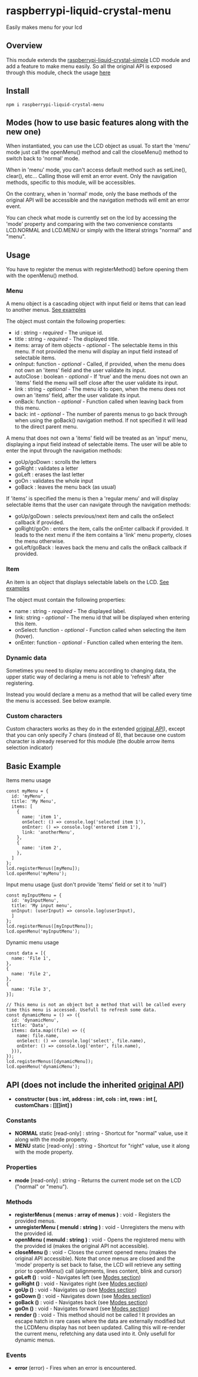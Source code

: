 # raspberrypi-liquid-crystal-menu
Easily makes menu for your lcd

## Overview
This module extends the [raspberrypi-liquid-crystal-simple](https://github.com/kevincastejon/js-raspberrypi-liquid-crystal-simple) LCD module and add a feature to make menu easily.
So all the original API is exposed through this module, check the usage [here](https://github.com/kevincastejon/js-raspberrypi-liquid-crystal-simple/blob/master/README.md#api)

## Install
```
npm i raspberrypi-liquid-crystal-menu
```

## Modes (how to use basic features along with the new one)
When instantiated, you can use the LCD object as usual. To start the 'menu' mode just call the openMenu() method and call the closeMenu() method to switch back to 'normal' mode.

When in 'menu' mode, you can't access default method such as setLine(), clear(), etc... Calling those will emit an error event. Only the navigation methods, specific to this module, will be accessibles.

On the contrary, when in 'normal' mode, only the base methods of the original API will be accessible and the navigation methods will emit an error event.

You can check what mode is currently set on the lcd by accessing the 'mode' property and comparing with the two convenience constants LCD.NORMAL and LCD.MENU or simply with the litteral strings "normal" and "menu".

## Usage
You have to register the menus with registerMethod() before opening them with the openMenu() method.

### Menu
A menu object is a cascading object with input field or items that can lead to another menus. [See examples](https://github.com/kevincastejon/js-raspberrypi-liquid-crystal-menu/tree/master/examples)

The object must contain the following properties:

- id : string - *required* - The unique id.
- title : string - *required* - The displayed title.
- items: array of item objects - *optional* - The selectable items in this menu. If not provided the menu will display an input field instead of selectable items.
- onInput: function - *optional* - Called, if provided, when the menu does not own an 'items' field and the user validate its input.
- autoClose : boolean - *optional* - If 'true' and the menu does not own an 'items' field the menu will self close after the user validate its input.
- link : string - *optional* - The menu id to open, when the menu does not own an 'items' field, after the user validate its input.
- onBack: function - *optional* - Function called when leaving back from this menu.
- back: int - *optional* - The number of parents menus to go back through when using the goBack() navigation method. If not specified it will lead to the direct parent menu.

A menu that does not own a 'items' field will be treated as an 'input' menu, displaying a input field instead of selectable items. The user will be able to enter the input through the navigation methods:
- goUp/goDown : scrolls the letters
- goRight : validates a letter
- goLeft : erases the last letter
- goOn : validates the whole input
- goBack : leaves the menu back (as usual)

If 'items' is specified the menu is then a 'regular menu' and will display selectable items that the user can navigate through the navigation methods:
- goUp/goDown : selects previous/next item and calls the onSelect callback if provided.
- goRight/goOn : enters the item, calls the onEnter callback if provided. It leads to the next menu if the item contains a 'link' menu property, closes the menu otherwise.
- goLeft/goBack : leaves back the menu and calls the onBack callback if provided.

### Item
An item is an object that displays selectable labels on the LCD. [See examples](https://github.com/kevincastejon/js-raspberrypi-liquid-crystal-menu/tree/master/examples)

The object must contain the following properties:

- name : string - *required* - The displayed label.
- link: string - *optional* - The menu id that will be displayed when entering this item.
- onSelect: function - *optional* - Function called when selecting the item (hover).
- onEnter: function - *optional* - Function called when entering the item.

### Dynamic data
Sometimes you need to display menu according to changing data, the upper static way of declaring a menu is not able to 'refresh' after registering.

Instead you would declare a menu as a method that will be called every time the menu is accessed. See below example.

### Custom characters
Custom characters works as they do in the extended [original API](https://github.com/kevincastejon/js-raspberrypi-liquid-crystal-simple/blob/master/README.md#api)), except that you can only specify 7 chars (instead of 8), that because one custom character is already reserved for this module (the double arrow items selection indicator)

## Basic Example
Items menu usage
```
const myMenu = {
  id: 'myMenu',
  title: 'My Menu',
  items: [
    {
      name: 'item 1',
      onSelect: () => console.log('selected item 1'),
      onEnter: () => console.log('entered item 1'),
      link: 'anotherMenu',
    },
    {
      name: 'item 2',
    },
  ]
};
lcd.registerMenus([myMenu]);
lcd.openMenu('myMenu');
```

Input menu usage (just don't provide 'items' field or set it to 'null')
```
const myInputMenu = {
  id: 'myInputMenu',
  title: 'My input menu',
  onInput: (userInput) => console.log(userInput),
  ]
};
lcd.registerMenus([myInputMenu]);
lcd.openMenu('myInputMenu');
```

Dynamic menu usage
```
const data = [{
  name: 'File 1',
},
{
  name: 'File 2',
},
{
  name: 'File 3',
}];

// This menu is not an object but a method that will be called every time this menu is accessed. Usefull to refresh some data.
const dynamicMenu = () => ({
  id: 'dynamicMenu',
  title: 'Data',
  items: data.map((file) => ({
    name: file.name,
    onSelect: () => console.log('select', file.name),
    onEnter: () => console.log('enter', file.name),
  })),
});
lcd.registerMenus([dynamicMenu]);
lcd.openMenu('dynamicMenu');
```

## API (does not include the inherited [original API](https://github.com/kevincastejon/js-raspberrypi-liquid-crystal-simple/blob/master/README.md#api))
- **constructor ( bus : int, address : int, cols : int, rows : int [, customChars : [][]int] )**
### Constants
- **NORMAL** static [read-only] : string - Shortcut for "normal" value, use it along with the mode property.
- **MENU** static [read-only] : string - Shortcut for "right" value, use it along with the mode property.
### Properties
- **mode** [read-only] : string - Returns the current mode set on the LCD ("normal" or "menu").
### Methods
- **registerMenus ( menus : array of menus )** : void - Registers the provided menus.
- **unregisterMenu ( menuId : string )** : void - Unregisters the menu with the provided id.
- **openMenu ( menuId : string )** : void - Opens the registered menu with the provided id (makes the original API not accessible).
- **closeMenu ()** : void - Closes the current opened menu (makes the original API accessible). Note that once menus are closed and the 'mode' property is set back to false, the LCD will retrieve any setting prior to openMenu() call (alignments, lines content, blink and cursor)
- **goLeft ()** : void - Navigates left (see [Modes section](https://github.com/kevincastejon/js-raspberrypi-liquid-crystal-menu#modes-how-to-use-basic-features-along-with-the-new-one))
- **goRight ()** : void - Navigates right (see [Modes section](https://github.com/kevincastejon/js-raspberrypi-liquid-crystal-menu#modes-how-to-use-basic-features-along-with-the-new-one))
- **goUp ()** : void - Navigates up (see [Modes section](https://github.com/kevincastejon/js-raspberrypi-liquid-crystal-menu#modes-how-to-use-basic-features-along-with-the-new-one))
- **goDown ()** : void - Navigates down (see [Modes section](https://github.com/kevincastejon/js-raspberrypi-liquid-crystal-menu#modes-how-to-use-basic-features-along-with-the-new-one))
- **goBack ()** : void - Navigates back (see [Modes section](https://github.com/kevincastejon/js-raspberrypi-liquid-crystal-menu#modes-how-to-use-basic-features-along-with-the-new-one))
- **goOn ()** : void - Navigates forward (see [Modes section](https://github.com/kevincastejon/js-raspberrypi-liquid-crystal-menu#modes-how-to-use-basic-features-along-with-the-new-one))
- **render ()** : void - This method should not be called ! It provides an escape hatch in rare cases where the data are externally modified but the LCDMenu display has not been updated. Calling this will re-render the current menu, refetching any data used into it. Only usefull for dynamic menus.
### Events
- **error** (error) - Fires when an error is encountered.
